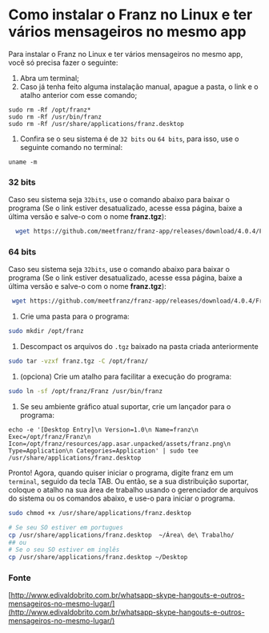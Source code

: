 # Como instalar o Franz no Linux e ter vários mensageiros no mesmo app

Para instalar o Franz no Linux e ter vários mensageiros no mesmo app, você só precisa fazer o seguinte:

1. Abra um terminal;
  1. Caso já tenha feito alguma instalação manual, apague a pasta, o link e o atalho anterior com esse comando;
  ```shell
  sudo rm -Rf /opt/franz*
  sudo rm -Rf /usr/bin/franz
  sudo rm -Rf /usr/share/applications/franz.desktop
  ```

1. Confira se o seu sistema é de `32 bits` ou `64 bits`, para isso, use o seguinte comando no terminal:
  ```
  uname -m
  ```

  ### 32 bits
  Caso seu sistema seja `32bits`, use o comando abaixo para baixar o programa (Se o link estiver desatualizado, acesse essa página, baixe a última versão e salve-o com o nome **franz.tgz**):
  ```sh
    wget https://github.com/meetfranz/franz-app/releases/download/4.0.4/Franz-linux-ia32-4.0.4.tgz -O franz.tgz
  ```

 ### 64 bits
  Caso seu sistema seja `32bits`, use o comando abaixo para baixar o programa (Se o link estiver desatualizado, acesse essa página, baixe a última versão e salve-o com o nome **franz.tgz**):
   ```sh
    wget https://github.com/meetfranz/franz-app/releases/download/4.0.4/Franz-linux-x64-4.0.4.tgz -O franz.tgz
  ```

1. Crie uma pasta para o programa:
  ```sh
  sudo mkdir /opt/franz
  ```

1. Descompact os arquivos do `.tgz` baixado na pasta criada anteriormente

  ```sh
  sudo tar -vzxf franz.tgz -C /opt/franz/
  ```

1. (opciona) Crie um atalho para facilitar a execução do programa:

  ```sh
  sudo ln -sf /opt/franz/Franz /usr/bin/franz
  ```

1. Se seu ambiente gráfico atual suportar, crie um lançador para o programa:

  ```shell
  echo -e '[Desktop Entry]\n Version=1.0\n Name=franz\n Exec=/opt/franz/Franz\n Icon=/opt/franz/resources/app.asar.unpacked/assets/franz.png\n Type=Application\n Categories=Application' | sudo tee /usr/share/applications/franz.desktop
  ```

Pronto! Agora, quando quiser iniciar o programa, digite franz em um `terminal`, seguido da tecla TAB. Ou então, se a sua distribuição suportar, coloque o atalho na sua área de trabalho usando o gerenciador de arquivos do sistema ou os comandos abaixo, e use-o para iniciar o programa.

```bash
sudo chmod +x /usr/share/applications/franz.desktop

# Se seu SO estiver em portugues
cp /usr/share/applications/franz.desktop  ~/Área\ de\ Trabalho/
## ou
# Se o seu SO estiver em inglês
cp /usr/share/applications/franz.desktop ~/Desktop
```


### Fonte
[http://www.edivaldobrito.com.br/whatsapp-skype-hangouts-e-outros-mensageiros-no-mesmo-lugar/](http://www.edivaldobrito.com.br/whatsapp-skype-hangouts-e-outros-mensageiros-no-mesmo-lugar/)
